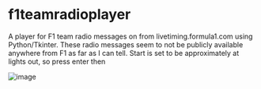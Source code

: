 # f1teamradioplayer

A player for F1 team radio messages on from livetiming.formula1.com using Python/Tkinter. These radio messages seem to not be publicly available anywhere from F1 as far as I can tell. Start is set to be approximately at lights out, so press enter then

![image](https://github.com/fifisaac/f1teamradioplayer/assets/99099211/84907f31-37da-469b-9f76-16104c875cb1)
